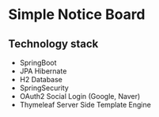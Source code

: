 # Simple Notice Board

## Technology stack

- SpringBoot
- JPA Hibernate
- H2 Database
- SpringSecurity
- OAuth2 Social Login (Google, Naver)
- Thymeleaf Server Side Template Engine

